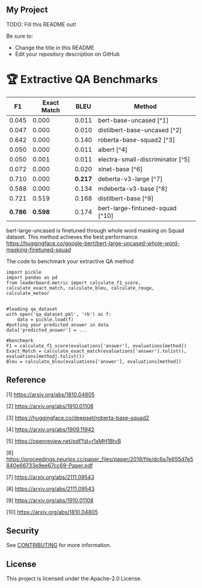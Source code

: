 ## My Project

TODO: Fill this README out!

Be sure to:

* Change the title in this README
* Edit your repository description on GitHub

# :trophy: Extractive QA Benchmarks
| F1    | Exact Match | BLEU    | Method                        |
|-------|-------------|---------|-------------------------------|
|0.045  | 0.000       | 0.011   | bert-base-uncased [^1]        |
|0.047  | 0.000       | 0.010   | distilbert-base-uncased [^2]  |
|0.642  | 0.000       | 0.140   | roberta-base-squad2 [^3]      |
|0.050  | 0.000       | 0.011   | albert [^4]                   |
|0.050  | 0.001       | 0.011   | electra-small-discriminator [^5] |
|0.072  | 0.000       | 0.020   | xlnet-base [^6]               |
|0.710  | 0.000       | **0.217**   | deberta-v3-large [^7]         |
|0.588  | 0.000       | 0.134   | mdeberta-v3-base [^8]         |
|0.721  | 0.519       | 0.168   | distilbert-base [^9]          |
|**0.786**  | **0.598**       | 0.174   | bert-large-fintuned-squad [^10]      |


bert-large-uncased is finetuned through whole word masking on Squad dataset. This method achieves the best performance.
 https://huggingface.co/google-bert/bert-large-uncased-whole-word-masking-finetuned-squad

The code to benchmark your extractive QA method
```
import pickle
import pandas as pd
from leaderboard.metric import calculate_f1_score, calculate_exact_match, calculate_bleu, calculate_rouge, calculate_meteor


#loading qa_dataset
with open('qa_dataset.pkl', 'rb') as f:
    data = pickle.load(f)
#putting your predicted answer in data
data['predicted_answer'] = ...

#benchmark
F1 = calculate_f1_score(evaluations['answer'], evaluations[method])
Exact_Match = calculate_exact_match(evaluations['answer'].tolist(), evaluations[method].tolist())
Bleu = calculate_bleu(evaluations['answer'], evaluations[method])

```

## Reference
[1] https://arxiv.org/abs/1810.04805

[2] https://arxiv.org/abs/1910.01108

[3] https://huggingface.co/deepset/roberta-base-squad2

[4] https://arxiv.org/abs/1909.11942

[5] https://openreview.net/pdf?id=r1xMH1BtvB

[6] https://proceedings.neurips.cc/paper_files/paper/2019/file/dc6a7e655d7e5840e66733e9ee67cc69-Paper.pdf

[7] https://arxiv.org/abs/2111.09543

[8] https://arxiv.org/abs/2111.09543

[9] https://arxiv.org/abs/1910.01108

[10] https://arxiv.org/abs/1810.04805


## Security

See [CONTRIBUTING](CONTRIBUTING.md#security-issue-notifications) for more information.

## License

This project is licensed under the Apache-2.0 License.

